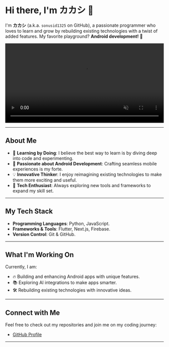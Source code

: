 # Hi there, I'm カカシ 👋

I'm **カカシ** (a.k.a. `sonusid1325` on GitHub), a passionate programmer who loves to learn and grow by rebuilding existing technologies with a twist of added features. My favorite playground? **Android development!** 🚀

<video src="main.mp4" autoplay loop muted playsinline style="width: 100%; height: auto; display: block;"></video>

---

## About Me
- 🌱 **Learning by Doing**: I believe the best way to learn is by diving deep into code and experimenting.
- 🤖 **Passionate about Android Development**: Crafting seamless mobile experiences is my forte.
- 💡 **Innovative Thinker**: I enjoy reimagining existing technologies to make them more exciting and useful.
- 🔧 **Tech Enthusiast**: Always exploring new tools and frameworks to expand my skill set.

---

## My Tech Stack
- **Programming Languages**: Python, JavaScript.
- **Frameworks & Tools**: Flutter, Next.js, Firebase.
- **Version Control**: Git & GitHub.
---

## What I'm Working On
Currently, I am:
- 🔥 Building and enhancing Android apps with unique features.
- 📚 Exploring AI integrations to make apps smarter.
- 🛠️ Rebuilding existing technologies with innovative ideas.

---

## Connect with Me
Feel free to check out my repositories and join me on my coding journey:
- [GitHub Profile](https://github.com/sonusid1325)

---